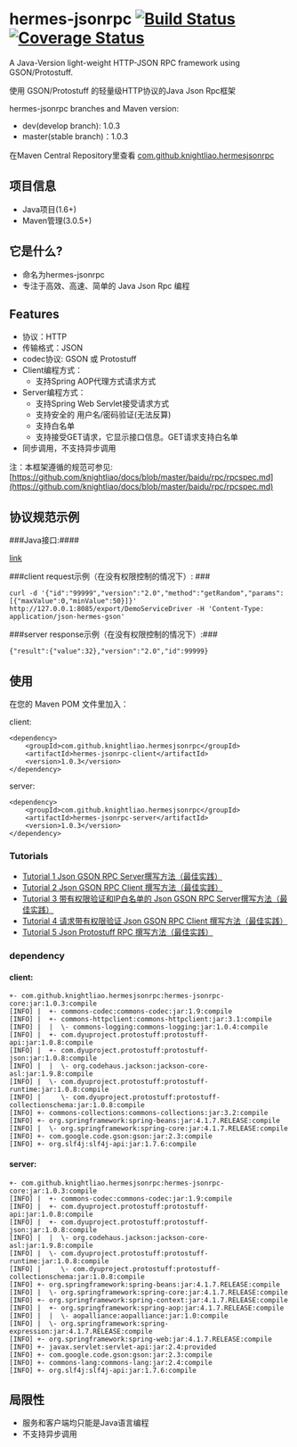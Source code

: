 hermes-jsonrpc [![Build Status](https://travis-ci.org/knightliao/hermes-jsonrpc.svg?branch=master)](https://travis-ci.org/knightliao/hermes-jsonrpc) [![Coverage Status](https://coveralls.io/repos/knightliao/hermes-jsonrpc/badge.png)](https://coveralls.io/r/knightliao/hermes-jsonrpc)
==============

A Java-Version light-weight HTTP-JSON RPC framework using GSON/Protostuff.

使用 GSON/Protostuff 的轻量级HTTP协议的Java Json Rpc框架

hermes-jsonrpc branches and Maven version:

- dev(develop branch): 1.0.3
- master(stable branch)：1.0.3

在Maven Central Repository里查看 [com.github.knightliao.hermesjsonrpc](http://search.maven.org/#search%7Cga%7C1%7Ccom.github.knightliao.hermesjsonrpc )


## 项目信息 ##

- Java项目(1.6+)
- Maven管理(3.0.5+)

## 它是什么? ##

- 命名为hermes-jsonrpc
- 专注于高效、高速、简单的 Java Json Rpc 编程

## Features ##

- 协议：HTTP
- 传输格式：JSON
- codec协议: GSON 或 Protostuff
- Client编程方式：
    - 支持Spring AOP代理方式请求方式
- Server编程方式：
    - 支持Spring Web Servlet接受请求方式
    - 支持安全的 用户名/密码验证(无法反算)
    - 支持白名单
    - 支持接受GET请求，它显示接口信息。GET请求支持白名单
- 同步调用，不支持异步调用

注：本框架遵循的规范可参见: [https://github.com/knightliao/docs/blob/master/baidu/rpc/rpcspec.md](https://github.com/knightliao/docs/blob/master/baidu/rpc/rpcspec.md)

## 协议规范示例 ##

###Java接口:####

[link](https://github.com/knightliao/hermes-jsonrpc/blob/master/demos/client-demo/src/main/java/com/github/knightliao/hermesjsonrpc/demo/DemoServiceDriver.java)

###client request示例（在没有权限控制的情况下）: ###

    curl -d '{"id":"99999","version":"2.0","method":"getRandom","params":[{"maxValue":0,"minValue":50}]}' http://127.0.0.1:8085/export/DemoServiceDriver -H 'Content-Type: application/json-hermes-gson'

###server response示例（在没有权限控制的情况下）:###
    
    {"result":{"value":32},"version":"2.0","id":99999}

## 使用 ##

在您的 Maven POM 文件里加入：

client:

    <dependency>
        <groupId>com.github.knightliao.hermesjsonrpc</groupId>
        <artifactId>hermes-jsonrpc-client</artifactId>
        <version>1.0.3</version>
    </dependency>

server:

    <dependency>
        <groupId>com.github.knightliao.hermesjsonrpc</groupId>
        <artifactId>hermes-jsonrpc-server</artifactId>
        <version>1.0.3</version>
    </dependency>

### Tutorials ###

- [Tutorial 1 Json GSON RPC Server撰写方法（最佳实践）](https://github.com/knightliao/hermes-jsonrpc/wiki/Tutorial1)
- [Tutorial 2 Json GSON RPC Client 撰写方法（最佳实践）](https://github.com/knightliao/hermes-jsonrpc/wiki/Tutorial2)
- [Tutorial 3 带有权限验证和IP白名单的 Json GSON RPC Server撰写方法（最佳实践）](https://github.com/knightliao/hermes-jsonrpc/wiki/Tutorial3)
- [Tutorial 4 请求带有权限验证 Json GSON RPC Client 撰写方法（最佳实践）](https://github.com/knightliao/hermes-jsonrpc/wiki/Tutorial4)
- [Tutorial 5 Json Protostuff RPC 撰写方法（最佳实践）](https://github.com/knightliao/hermes-jsonrpc/wiki/Tutorial5)
    
### dependency

#### client:

    +- com.github.knightliao.hermesjsonrpc:hermes-jsonrpc-core:jar:1.0.3:compile
    [INFO] |  +- commons-codec:commons-codec:jar:1.9:compile
    [INFO] |  +- commons-httpclient:commons-httpclient:jar:3.1:compile
    [INFO] |  |  \- commons-logging:commons-logging:jar:1.0.4:compile
    [INFO] |  +- com.dyuproject.protostuff:protostuff-api:jar:1.0.8:compile
    [INFO] |  +- com.dyuproject.protostuff:protostuff-json:jar:1.0.8:compile
    [INFO] |  |  \- org.codehaus.jackson:jackson-core-asl:jar:1.9.8:compile
    [INFO] |  \- com.dyuproject.protostuff:protostuff-runtime:jar:1.0.8:compile
    [INFO] |     \- com.dyuproject.protostuff:protostuff-collectionschema:jar:1.0.8:compile
    [INFO] +- commons-collections:commons-collections:jar:3.2:compile
    [INFO] +- org.springframework:spring-beans:jar:4.1.7.RELEASE:compile
    [INFO] |  \- org.springframework:spring-core:jar:4.1.7.RELEASE:compile
    [INFO] +- com.google.code.gson:gson:jar:2.3:compile
    [INFO] +- org.slf4j:slf4j-api:jar:1.7.6:compile

#### server:

    +- com.github.knightliao.hermesjsonrpc:hermes-jsonrpc-core:jar:1.0.3:compile
    [INFO] |  +- commons-codec:commons-codec:jar:1.9:compile
    [INFO] |  +- com.dyuproject.protostuff:protostuff-api:jar:1.0.8:compile
    [INFO] |  +- com.dyuproject.protostuff:protostuff-json:jar:1.0.8:compile
    [INFO] |  |  \- org.codehaus.jackson:jackson-core-asl:jar:1.9.8:compile
    [INFO] |  \- com.dyuproject.protostuff:protostuff-runtime:jar:1.0.8:compile
    [INFO] |     \- com.dyuproject.protostuff:protostuff-collectionschema:jar:1.0.8:compile
    [INFO] +- org.springframework:spring-beans:jar:4.1.7.RELEASE:compile
    [INFO] |  \- org.springframework:spring-core:jar:4.1.7.RELEASE:compile
    [INFO] +- org.springframework:spring-context:jar:4.1.7.RELEASE:compile
    [INFO] |  +- org.springframework:spring-aop:jar:4.1.7.RELEASE:compile
    [INFO] |  |  \- aopalliance:aopalliance:jar:1.0:compile
    [INFO] |  \- org.springframework:spring-expression:jar:4.1.7.RELEASE:compile
    [INFO] +- org.springframework:spring-web:jar:4.1.7.RELEASE:compile
    [INFO] +- javax.servlet:servlet-api:jar:2.4:provided
    [INFO] +- com.google.code.gson:gson:jar:2.3:compile
    [INFO] +- commons-lang:commons-lang:jar:2.4:compile
    [INFO] +- org.slf4j:slf4j-api:jar:1.7.6:compile

## 局限性 ##

- 服务和客户端均只能是Java语言编程
- 不支持异步调用 
